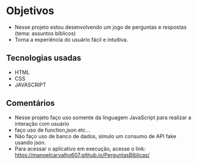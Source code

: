 # Objetivos
- Nesse projeto estou desenvolvendo um jogo de perguntas e respostas (tema: assuntos bíblicos)
- Torna a experiência do usuário fácil e intuitiva.

## Tecnologias usadas
- HTML
- CSS
- JAVASCRIPT



## Comentários
- Nesse projeto faço uso somente da linguagem JavaScript para realizar a interação com usuário
- faço uso de function,json etc...
- Não faço uso de banco de dados, simulo um consumo de API fake usando json.
- Para acessar o aplicativo em execução, acesse o link:  https://manoelcarvalho607.github.io/PerguntasBiblicas/
